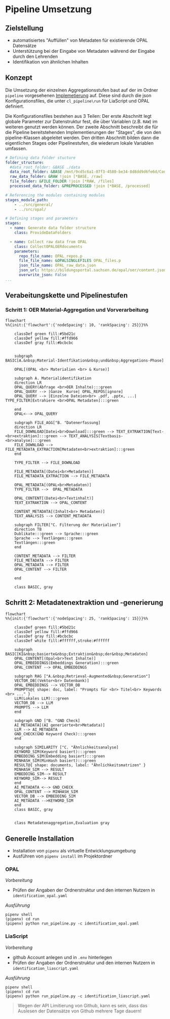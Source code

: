 # Pipeline Umsetzung

## Zielstellung

+ automatisiertes "Auffüllen" von Metadaten für existierende OPAL Datensätze
+ Unterstützung bei der Eingabe von Metadaten während der Eingabe durch den Lehrenden
+ Identifikation von ähnlichen Inhalten

## Konzept

Die Umsetzung der einzelnen Aggregationsstufen baut auf der im Ordner `pipeline` vorgesehenen [Implemetierung](https://github.com/TUBAF-IFI-ConnectedLecturer/Data_aggregation/blob/main/pipeline/README.md) auf. 
Diese sind durch die json Konfigurationsfiles, die unter `cl_pipeline\run` für LiaScript und OPAL definiert.

Die Konfigurationsfiles bestehen aus 3 Teilen: Der erste Abschnitt legt globale Parameter zur Datenstruktur fest, die über Variablen (z.B. `RAW`) im weiteren genutzt werden können. 
Der zweite Abschnitt beschreibt die für die Pipeline bereitstehenden Implementierungen der "Stages", die von den pipeline-Klassen abgeleitet werden. 
Den dritten Abschnitt bilden dann die eigentlichen Stages oder Pipelinestufen, die wiederum lokale Variablen umfassen.


```yaml
# Defining data folder stucture
folder_structure:
  #data_root_folder: &BASE ./data
  data_root_folder: &BASE /mnt/9cd5c6a1-07f3-4580-be34-8d8dd9d6fe6d/Connected_Lecturers/Opal
  raw_data_folder: &RAW !join [*BASE, /raw]
  file_folder: &FILE_FOLDER !join [*RAW, /files]
  processed_data_folder: &PREPROCESSED !join [*BASE, /processed]

# Referencing the modules containing modules
stages_module_path:
    - ../src/general/
    - ../src/opal/

# Defining stages and parameters
stages:
  - name: Generate data folder structure
    class: ProvideDataFolders

  - name: Collect raw data from OPAL 
    class: CollectOPALOERdocuments
    parameters:
      repo_file_name: OPAL_repos.p
      file_file_name: &OPALSINGLEFILES OPAL_files.p
      json_file_name: OPAL_raw_data.json
      json_url: https://bildungsportal.sachsen.de/opal/oer/content.json
      overwrite_json: False
...
```

## Verabeitungskette und Pipelinestufen

### Schritt 1: OER Material-Aggregation und Vorverarbeitung

```mermaid
flowchart
%%{init:{'flowchart':{'nodeSpacing': 10, 'rankSpacing': 25}}}%%

    classDef green fill:#5bd21c
    classDef yellow fill:#ffd966
    classDef gray fill:#bcbcbc


    subgraph BASIC[A.&nbsp;Material‑Identfikation&nbsp;und&nbsp;Aggregations‑Phase]

    OPAL[(OPAL <br> Materialien <br> & Kurse)] 

    subgraph A. Materialidentifikation
    direction LR
    OPAL_QUERY(Abfrage <br>OER Inhalte):::green
    OPAL_QUERY --> |Ganze  Kurse| OPAL_REPOS[ignore]
    OPAL_QUERY --> |Einzelne Dateien<br> .pdf, .pptx, ...| TYPE_FILTER[Extrahiere <br>OPAL Metadaten]:::green
    
    end
    OPAL<--> OPAL_QUERY

    subgraph FILE_AGG["B. "Datenerfassung]
    direction LR
    FILE_DOWNLOAD[Datei<br>Download]:::green --> TEXT_EXTRAKTION[Text-<br>extraktion]:::green --> TEXT_ANALYSIS[Textbasis-<br>analyse]:::green
    FILE_DOWNLOAD --> FILE_METADATA_EXTRACTION[Metadaten<br>extraktion]:::green
    end

    TYPE_FILTER --> FILE_DOWNLOAD

    FILE_METADATA[(Datei<br>Metadaten)]
    FILE_METADATA_EXTRACTION --> FILE_METADATA

    OPAL_METADATA[(OPAL<br>Metadaten)]
    TYPE_FILTER -->  OPAL_METADATA

    OPAL_CONTENT[(Datei<br>Textinhalt)]
    TEXT_EXTRAKTION --> OPAL_CONTENT

    CONTENT_METADATA[(Inhalt<br> Metadaten)]
    TEXT_ANALYSIS --> CONTENT_METADATA

    subgraph FILTER["C. Filterung der Materialien"]
    direction TB
    Dublikate:::green --> Sprache:::green
    Sprache --> Textlängen:::green
    Textlängen:::green
    end

    CONTENT_METADATA --> FILTER
    FILE_METADATA --> FILTER
    OPAL_METADATA --> FILTER
    OPAL_CONTENT --> FILTER

    end

    class BASIC, gray
```


## Schritt 2: Metadatenextraktion und -generierung

```mermaid
flowchart 
%%{init:{'flowchart':{'nodeSpacing': 25, 'rankSpacing': 15}}}%%

    classDef green fill:#5bd21c
    classDef yellow fill:#ffd966
    classDef gray fill:#bcbcbc
    classDef white fill:#ffffff,stroke:#ffffff
    
    subgraph BASIC[KI&nbsp;basierte&nbsp;Extraktion&nbsp;der&nbsp;Metadaten]
    OPAL_CONTENT[(Opal<br>Text Inhalte)]
    OPAL_EMBEDDINGS(Embeddings Generation):::green
    OPAL_CONTENT --> OPAL_EMBEDDINGS

    subgraph RAG ["A.&nbsp;Retrieval‑Augmented&nbsp;Generation"]
    VECTOR_DB[(Vektor<br> Datenbank)]
    OPAL_EMBEDDINGS --> VECTOR_DB
    PROMPTS@{ shape: doc, label: "Prompts für <br> Titel<br> Keywords <br> ..." }
    LLM(Lokales LLM):::green
    VECTOR_DB --> LLM
    PROMPTS --> LLM
    end

    subgraph GND ["B. "GND Check]
    AI_METADATA[(AI generierte<br>Metadata)]
    LLM --> AI_METADATA
    GND_CHECK(GND Keyword Check):::green
    end

    subgraph SIMILARITY ["C. "Ähnlichkeitsanalyse]
    KEYWORD_SIM(Keyword basiert):::green
    EMBEDDING_SIM(Embedding basiert):::green
    MINHASH_SIM(MinHash basiert):::green
    RESULT@{ shape: documents, label: "Ähnlichkeitsmatrizen" }
    MINHASH_SIM --> RESULT
    EMBEDDING_SIM--> RESULT
    KEYWORD_SIM--> RESULT
    end
    AI_METADATA <--> GND_CHECK
    OPAL_CONTENT --> MINHASH_SIM
    VECTOR_DB --> EMBEDDING_SIM
    AI_METADATA -->KEYWORD_SIM
    end
    class BASIC, gray


    class Metadatenaggregation,Evaluation gray
```

## Generelle Installation 

+ Installation von `pipenv` als virtuelle Entwicklungsumgebung
+ Ausführen von `pipenv install` im Projektordner


### OPAL

*Vorbereitung*

+ Prüfen der Angaben der Ordnerstruktur und den internen Nutzern in `identification_opal.yaml`

*Ausführung*

``` 
pipenv shell
(pipenv) cd run
(pipenv) python run_pipeline.py -c identification_opal.yaml
```

### LiaScript 

*Vorbereitung*

+ github Account anlegen und in `.env` hinterlegen
+ Prüfen der Angaben der Ordnerstruktur und den internen Nutzern in `identification_liascript.yaml`

*Ausführung*

``` 
pipenv shell
(pipenv) cd run
(pipenv) python run_pipeline.py -c identification_liascript.yaml
```

> Wegen der API Limitierung von Github, kann es sein, dass das Auslesen der Datensätze von Github mehrere Tage dauern!
